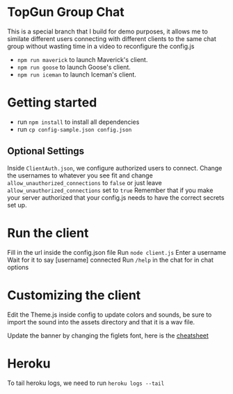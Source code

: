 # TopGun Group Chat
This is a special branch that I build for demo purposes, it allows me to similate different users connecting
with different clients to the same chat group without wasting time in a video to reconfigure the config.js
* `npm run maverick` to launch Maverick's client.
* `npm run goose` to launch Goose's client.
* `npm run iceman` to launch Iceman's client.

# Getting started
* run `npm install` to install all dependencies
* run `cp config-sample.json config.json`

## Optional Settings
Inside `ClientAuth.json`, we configure authorized users to connect. Change the usernames to whatever you see fit and 
change `allow_unauthorized_connections` to `false` or just leave `allow_unauthorized_connections` set to `true`
Remember that if you make your server authorized that your config.js needs to have the correct secrets set up.

# Run the client
Fill in the url inside the config.json file
Run `node client.js`
Enter a username
Wait for it to say [username] connected
Run `/help` in the chat for in chat options

# Customizing the client
Edit the Theme.js inside config to update colors and sounds, be sure to import the sound into the assets 
directory and that it is a wav file. 

Update the banner by changing the figlets font, here is the [cheatsheet](https://devhints.io/figlet)

# Heroku
To tail heroku logs, we need to run `heroku logs --tail`